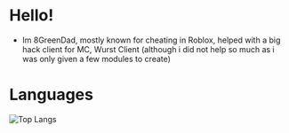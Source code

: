 # Hello!
- Im 8GreenDad, mostly known for cheating in Roblox, helped with a big hack client for MC, Wurst Client (although i did not help so much as i was only given a few modules to create)
# Languages
![Top Langs](https://github-readme-stats.vercel.app/api/top-langs/?username=8granddadpg&layout=compact&theme=dark)
